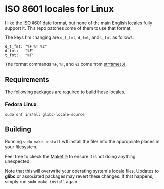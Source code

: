 # ISO 8601 locales for Linux

I like the [ISO 8601](https://en.wikipedia.org/wiki/ISO_8601) date format, but none of the main
English locales fully support it. This repo patches some of them to use that format.

The keys I'm changing are `d_t_fmt`, `d_fmt`, and `t_fmt` as follows:

    d_t_fmt: "%F %T %z"
    d_fmt:   "%F"
    t_fmt:   "%T"

The format commands `%F`, `%T`, and `%z` come from [strftime(3)](http://man.openbsd.org/strftime.3).

## Requirements

The following packages are required to build these locales.

### Fedora Linux

    sudo dnf install glibc-locale-source

## Building

Running `sudo make install` will install the files into the appropriate places in your filesystem.

Feel free to check the [Makefile](Makefile) to ensure it is not doing anything unexpected.

Note that this will overwrite your operating system's locale files. Updates to **glibc** or
associated packages may revert these changes. If that happens, simply run `sudo make install` again.
